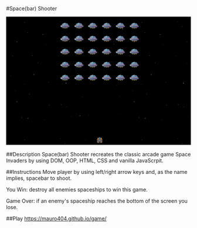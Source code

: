 #Space(bar) Shooter

![game screenshot](./images/screenshot.jpg)

##Description
Space(bar) Shooter recreates the classic arcade game Space Invaders by using DOM, OOP, HTML, CSS and vanilla JavaScrpit.

##Instructions
Move player by using left/right arrow keys and, as the name implies, spacebar to shoot.

You Win: destroy all enemies spaceships to win this game.

Game Over: if an enemy's spaceship reaches the bottom of the screen you lose.

##Play
https://mauro404.github.io/game/


